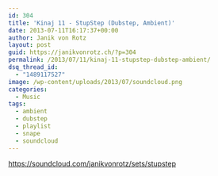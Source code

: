 ```yaml
---
id: 304
title: 'Kinaj 11 - StupStep (Dubstep, Ambient)'
date: 2013-07-11T16:17:37+00:00
author: Janik von Rotz
layout: post
guid: https://janikvonrotz.ch/?p=304
permalink: /2013/07/11/kinaj-11-stupstep-dubstep-ambient/
dsq_thread_id:
  - "1489117527"
image: /wp-content/uploads/2013/07/soundcloud.png
categories:
  - Music
tags:
  - ambient
  - dubstep
  - playlist
  - snape
  - soundcloud
---
```

https://soundcloud.com/janikvonrotz/sets/stupstep